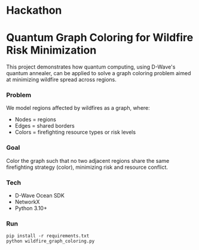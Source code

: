 # Hackathon
# Quantum Graph Coloring for Wildfire Risk Minimization

This project demonstrates how quantum computing, using D-Wave's quantum annealer, can be applied to solve a graph coloring problem aimed at minimizing wildfire spread across regions.

### Problem
We model regions affected by wildfires as a graph, where:
- Nodes = regions
- Edges = shared borders
- Colors = firefighting resource types or risk levels

### Goal
Color the graph such that no two adjacent regions share the same firefighting strategy (color), minimizing risk and resource conflict.

### Tech
- D-Wave Ocean SDK
- NetworkX
- Python 3.10+

### Run
```
pip install -r requirements.txt
python wildfire_graph_coloring.py
```
